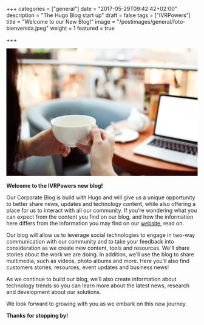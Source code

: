 +++
categories = ["general"]
date = "2017-05-29T09:42:42+02:00"
description = "The Hugo Blog start up"
draft = false
tags = ["IVRPowers"]
title = "Welcome to our New Blog!"
image = "/postimages/general/foto-bienvenida.jpeg"
weight = 1
featured = true

+++

![Welcome to our New Blog!](/postimages/general/foto-bienvenida.jpeg)

**Welcome to the IVRPowers new blog!** 

Our Corporate Blog is build with Hugo and will give us a unique opportunity to better share news, updates and technology content, while also offering a place for us to interact with all our community. If you’re wondering what you can expect from the content you find on our blog, and how the information here differs from the information you may find on our [website](http://www.ivrpowers.com/), read on.

Our blog will allow us to leverage social technologies to engage in two-way communication with our community and to take your feedback into consideration as we create new content, tools and resources. We'll share stories about the work we are doing. In addition, we’ll use the blog to share multimedia, such as videos, photo albums and more. Here you’ll also find customers stories, resources, event updates and business news!

As we continue to build our blog, we’ll also create information about technology trends so you can learn more about the latest news, research and development about our solutions.

We look forward to growing with you as we embark on this new journey.

**Thanks for stopping by!**

